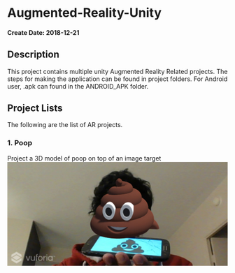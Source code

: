 # Augmented-Reality-Unity

#### Create Date: 2018-12-21

## Description
This project contains multiple unity Augmented Reality Related projects. The steps for making the application can be found in project folders. For Android user, .apk can found in the ANDROID_APK folder.

## Project Lists
The following are the list of AR projects.

### 1. Poop
Project a 3D model of poop on top of an image target
![](Poop/images/3Dpoop.JPG)
